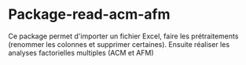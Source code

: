 # Package-read-acm-afm
Ce package permet d'importer un fichier Excel, faire les prétraitements (renommer les colonnes et supprimer certaines). Ensuite réaliser les analyses factorielles multiples (ACM et AFM)
